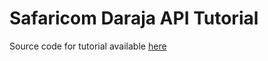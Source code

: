 # Safaricom Daraja API Tutorial

Source code for tutorial available [here](https://peternjeru.co.ke/safdaraja/ui/ "Safaricom Daraja API Tutorial")
